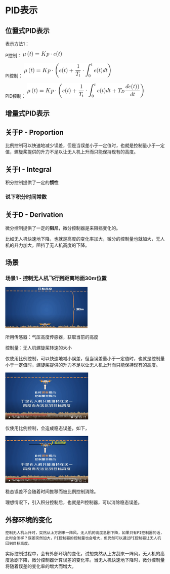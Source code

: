 

# PID表示

## 位置式PID表示

表示方法1：

P控制：
![P control expression1](imgs/PID/P_controller_expression1.gif "P control expression1")

PI控制：
![PI control expression1](imgs/PID/PI_controller_expression1.gif "PI control expression1")

PID控制：
![PID control expression1](imgs/PID/PID_controller_expression1.gif "PID control expression1")



## 增量式PID表示

## 关于P - Proportion

比例控制可以快速地减少误差，但是当误差小于一定值时，也就是控制量小于一定值，螺旋桨提供的升力不足以让无人机上升而只能保持现有的高度。


## 关于I - Integral

积分控制提供了一定的**惯性**

### 说下积分时间常数



## 关于D - Derivation

微分控制提供了一定的**阻尼**，微分控制器是来阻挡变化的。

比如无人机快速地下降，也就是高度的变化率加大，微分的控制量也就加大，无人机的升力加大，阻挡了无人机高度的下降。

## 场景

### 场景1 - 控制无人机飞行到距离地面30m位置

<img src="imgs/PID/Scene/Scene1.PNG" alt="drawing" width="260" height="131"/>

所用传感器：气压高度传感器，获取当前的高度

控制量：无人机螺旋桨转速的大小

仅使用比例控制，可以快速地减小误差，但当误差量小于一定值时，也就是控制量小于一定值时，螺旋桨提供的升力不足以让无人机上升而只能保持现有的高度。

<img src="imgs/PID/Scene/Scene1_2.PNG" alt="drawing" width="262" height="149"/>

仅使用比例控制，会造成稳态误差，如下，

<img src="imgs/PID/Scene/Scene1_3.PNG" alt="drawing" width="262" height="149"/>

稳态误差不会随着时间推移而被比例控制消除。

理想情况下，引入积分控制后，也就是PI控制器，可以消除稳态误差。

## 外部环境的变化

```
控制无人机上升时，突然从上方刮来一阵风，无人机的高度急剧下降，如果只有PI控制器的话，此时会怎样？误差突然加大，PI控制器的控制量也会增大，但仍然可以通过PI控制器让无人机回到目标高度。
```

实际控制过程中，会有外部环境的变化，试想突然从上方刮来一阵风，无人机的高度急剧下降，微分控制器计算误差的变化率。当无人机快速地下降时，微分控制量将随着误差的变化率的增大而增大。
